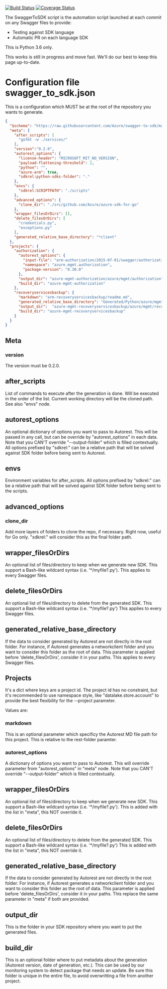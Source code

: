 [![Build Status](https://travis-ci.org/Azure/swagger-to-sdk.svg?branch=master)](https://travis-ci.org/Azure/swagger-to-sdk)
[![Coverage Status](https://coveralls.io/repos/github/Azure/swagger-to-sdk/badge.svg?branch=master)](https://coveralls.io/github/Azure/swagger-to-sdk?branch=master)

The SwaggerToSDK script is the automation script launched at each commit on any Swagger files to provide:
- Testing against SDK language
- Automatic PR on each language SDK

This is Python 3.6 only.

This works is still in progress and move fast. We'll do our best to keep this page up-to-date.

# Configuration file swagger_to_sdk.json

This is a configuration which MUST be at the root of the repository you wants to generate.

```json
{
  "$schema": "https://raw.githubusercontent.com/Azure/swagger-to-sdk/master/swagger_to_sdk_config.schema.json",
  "meta": {
    "after_scripts": [
      "gofmt -w ./services/"
    ],
    "version":"0.2.0",
    "autorest_options": {
      "license-header": "MICROSOFT_MIT_NO_VERSION",
      "payload-flattening-threshold": 2,
      "python": "",
      "azure-arm": true,
      "sdkrel:python-sdks-folder": "."
    },
    "envs": {
      "sdkrel:SCRIPTPATH": "./scripts"
    },
    "advanced_options": {
      "clone_dir": "./src/github.com/Azure/azure-sdk-for-go"
    },
    "wrapper_filesOrDirs": [],
    "delete_filesOrDirs": [
      "credentials.py",
      "exceptions.py"
    ],
    "generated_relative_base_directory": "*client"
  },
  "projects": {
    "authorization": {
      "autorest_options": {
        "input-file": "arm-authorization/2015-07-01/swagger/authorization.json",
        "namespace": "azure.mgmt.authorization",
        "package-version": "0.30.0"
      },
      "output_dir": "azure-mgmt-authorization/azure/mgmt/authorization",
      "build_dir": "azure-mgmt-authorization"
    },
    "recoveryservicesbackup": {
      "markdown": "arm-recoveryservicesbackup/readme.md",
      "generated_relative_base_directory": "Generated/Python/azure/mgmt/recoveryservicesbackup",
      "output_dir":  "azure-mgmt-recoveryservicesbackup/azure/mgmt/recoveryservicesbackup",
      "build_dir": "azure-mgmt-recoveryservicesbackup"
    }
  }
}
```

## Meta

### version
The version must be 0.2.0.

## after_scripts

List of commands to execute after the generation is done. Will be executed in the order of the list. Current working directory will be the cloned path. See also "envs" node.

## autorest_options
An optional dictionary of options you want to pass to Autorest. This will be passed in any call, but can be override by "autorest_options" in each data.
Note that you CAN'T override "--output-folder" which is filled contextually.
All options prefixed by "sdkrel:" can be a relative path that will be solved against SDK folder before being sent to Autorest.

## envs
Environment variables for after_scripts.
All options prefixed by "sdkrel:" can be a relative path that will be solved against SDK folder before being sent to the scripts.

## advanced_options

### clone_dir
Add more layers of folders to clone the repo, if necessary. Right now, useful for Go only. "sdkrel:" will consider this as the final folder path.

## wrapper_filesOrDirs
An optional list of files/directory to keep when we generate new SDK. This support a Bash-like wildcard syntax (i.e. '*/myfile?.py').
This applies to every Swagger files.

## delete_filesOrDirs
An optional list of files/directory to delete from the generated SDK. This support a Bash-like wildcard syntax (i.e. '*/myfile?.py')
This applies to every Swagger files.

## generated_relative_base_directory
If the data to consider generated by Autorest are not directly in the root folder. For instance, if Autorest generates a networkclient folder
and you want to consider this folder as the root of data. This parameter is applied before 'delete_filesOrDirs', consider it in your paths.
This applies to every Swagger files.

## Projects

It's a dict where keys are a project id. The project id has no constraint, but it's recommended to use namespace style, like
"datalake.store.account" to provide the best flexibility for the --project parameter.

Values are:

### markdown
This is an optional parameter which specificy the Autorest MD file path for this project. This is relative to the rest-folder paramter.

### autorest_options
A dictionary of options you want to pass to Autorest. This will override parameter from "autorest_options" in "meta" node.
Note that you CAN'T override "--output-folder" which is filled contextually.

## wrapper_filesOrDirs
An optional list of files/directory to keep when we generate new SDK. This support a Bash-like wildcard syntax (i.e. '*/myfile?.py').
This is added with the list in "meta", this NOT override it.

## delete_filesOrDirs
An optional list of files/directory to delete from the generated SDK. This support a Bash-like wildcard syntax (i.e. '*/myfile?.py')
This is added with the list in "meta", this NOT override it.

## generated_relative_base_directory
If the data to consider generated by Autorest are not directly in the root folder. For instance, if Autorest generates a networkclient folder
and you want to consider this folder as the root of data.  This parameter is applied before 'delete_filesOrDirs', consider it in your paths.
This replace the same parameter in "meta" if both are provided.

## output_dir
This is the folder in your SDK repository where you want to put the generated files.

## build_dir

This is an optional folder where to put metadata about the generation (Autorest version, date of generation, etc.). This can be used
by our monitoring system to detect package that needs an update. Be sure this folder is unique in the entire file, to avoid
overwritting a file from another project.
